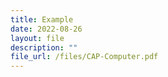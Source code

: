 ```yaml
---
title: Example
date: 2022-08-26
layout: file
description: ""
file_url: /files/CAP-Computer.pdf
---
```


